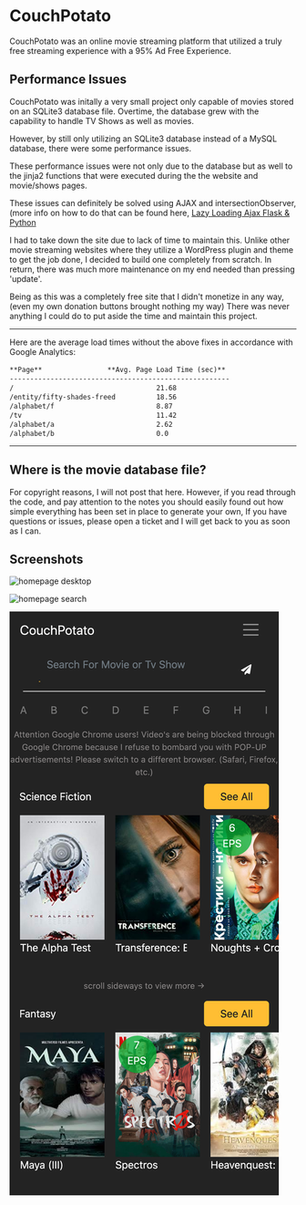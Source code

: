 # CouchPotato
CouchPotato was an online movie streaming platform that utilized a truly free streaming experience with a 95% Ad Free Experience.

## Performance Issues
CouchPotato was initally a very small project only capable of movies stored on an SQLite3 database file. Overtime, the database 
grew with the capability to handle TV Shows as well as movies. 

However, by still only utilizing an SQLite3 database instead of a MySQL database, there were some performance issues.

These performance issues were not only due to the database but as well to the jinja2 functions that were executed during the 
the website and movie/shows pages.

These issues can definitely be solved using AJAX and intersectionObserver, (more info on how to do that can be found here,
[Lazy Loading Ajax Flask & Python](https://pythonise.com/articles/infinite-lazy-loading)

I had to take down the site due to lack of time to maintain this. Unlike other movie streaming websites where they utilize a WordPress 
plugin and theme to get the job done, I decided to build one completely from scratch. In return, there was much more maintenance on 
my end needed than pressing 'update'.

Being as this was a completely free site that I didn't monetize in any way, (even my own donation buttons brought nothing my way)
There was never anything I could do to put aside the time and maintain this project.

****
Here are the average load times without the above fixes in accordance with Google Analytics: 
```
**Page**                **Avg. Page Load Time (sec)**  
------------------------------------------------------
/                                   21.68  
/entity/fifty-shades-freed          18.56  
/alphabet/f                         8.87  
/tv                                 11.42  
/alphabet/a                         2.62  
/alphabet/b                         0.0  
```
****  

## Where is the movie database file?
For copyright reasons, I will not post that here. However, if you read through the code, and pay attention to the notes you should easily found out how simple everything has been set in place to generate your own, If you have questions or issues, please open a ticket and I will get back to you as soon as I can.

## Screenshots
![homepage desktop](https://github.com/KeanuAaron/CouchPotato/blob/master/screenshots/homepage-desktop.png)

![homepage search](https://github.com/KeanuAaron/CouchPotato/blob/master/screenshots/search-desktop-fullscreen.png)

![mobile view](https://github.com/KeanuAaron/CouchPotato/blob/master/screenshots/homepage-mobile-notfullscreen.png)
